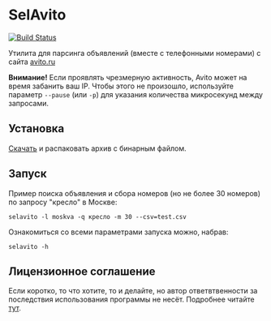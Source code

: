 # SelAvito

[![Build Status](https://travis-ci.org/kulapard/selavito.svg?branch=master)](https://travis-ci.org/kulapard/selavito)

Утилита для парсинга объявлений (вместе с телефонными номерами) с сайта [avito.ru](https://avito.ru)

**Внимание!** Если проявлять чрезмерную активность, Avito может на время забанить ваш IP.
Чтобы этого не произошло, используйте параметр ```--pause``` (или ```-p```) для указания количества микросекунд между запросами.


## Установка
[Скачать](https://github.com/kulapard/selavito/releases/latest) и распаковать архив с бинарным файлом.

## Запуск
Пример поиска объявления и сбора номеров (но не более 30 номеров) по запросу "кресло" в Москве:
```
selavito -l moskva -q кресло -m 30 --csv=test.csv
```

Ознакомиться со всеми параметрами запуска можно, набрав:
```
selavito -h
```

## Лицензионное соглашение
Если коротко, то что хотите, то и делайте, но автор ответвтвенности за последствия использования программы не несёт. Подробнее читайте [тут](https://github.com/kulapard/selavito/blob/master/LICENSE).
